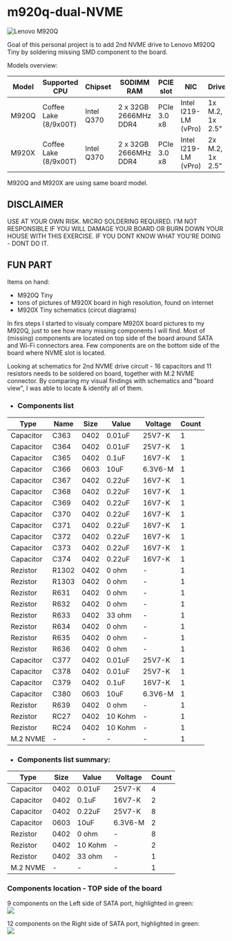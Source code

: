 # m920q-dual-NVME

![Lenovo M920Q](https://github.com/badger707/m920q-dual-NVME/blob/main/pictures/20180508_lenovo_tiny.jpg)

Goal of this personal project is to add 2nd NVME drive to Lenovo M920Q Tiny by soldering missing SMD component to the board.

Models overview:

| Model | Supported CPU | Chipset | SODIMM RAM | PCIE slot | NIC | Drives| Board Model|
|-------|-----------------------|------------|-----------------------|-------------|----------------------|-----------------|----------------------|
| M920Q | Coffee Lake (8/9x00T) | Intel Q370 | 2 x 32GB 2666MHz DDR4 | PCIe 3.0 x8 | Intel l219-LM (vPro) | 1x M.2, 1x 2.5" | IQ3XOIL Q370 NM-B551 |
| M920X | Coffee Lake (8/9x00T) | Intel Q370 | 2 x 32GB 2666MHz DDR4 | PCIe 3.0 x8 | Intel l219-LM (vPro) | 2x M.2, 1x 2.5" | IQ3XOIL Q370 NM-B551 |

M920Q and M920X are using same board model.


## DISCLAIMER
USE AT YOUR OWN RISK. MICRO SOLDERING REQUIRED. I'M NOT RESPONSIBLE IF YOU WILL DAMAGE YOUR BOARD OR BURN DOWN YOUR HOUSE WITH THIS EXERCISE. IF YOU DONT KNOW WHAT YOU'RE DOING - DONT DO IT.

## FUN PART

Items on hand:
* M920Q Tiny
* tons of pictures of M920X board in high resolution, found on internet
* M920X Tiny schematics (circut diagrams)

In firs steps I started to visualy compare M920X board pictures to my M920Q, just to see how many missing components I will find.
Most of (missing) components are located on top side of the board around SATA and Wi-Fi connectors area.
Few components are on the bottom side of the board where NVME slot is located.

Looking at schematics for 2nd NVME drive circuit - 16 capacitors and 11 resistors needs to be soldered on board, together with M.2 NVME connector.
By comparing my visual findings with schematics and "board view", I was able to locate & identify all of them.

* ### Components list
| Type | Name | Size | Value | Voltage | Count |
|-----------|--------|-------|--------|----------|---|
| Capacitor | C363 | 0402 | 0.01uF | 25V7-K | 1 |
| Capacitor | C364 | 0402 | 0.01uF | 25V7-K | 1 |
| Capacitor | C365 | 0402 | 0.1uF | 16V7-K | 1 |
| Capacitor | C366 | 0603 | 10uF | 6.3V6-M | 1 |
| Capacitor | C367 | 0402 | 0.22uF | 16V7-K | 1 |
| Capacitor | C368 | 0402 | 0.22uF | 16V7-K | 1 |
| Capacitor | C369 | 0402 | 0.22uF | 16V7-K | 1 |
| Capacitor | C370 | 0402 | 0.22uF | 16V7-K | 1 |
| Capacitor | C371 | 0402 | 0.22uF | 16V7-K | 1 |
| Capacitor | C372 | 0402 | 0.22uF | 16V7-K | 1 |
| Capacitor | C373 | 0402 | 0.22uF | 16V7-K | 1 |
| Capacitor | C374 | 0402 | 0.22uF | 16V7-K | 1 |
| Rezistor | R1302 | 0402 | 0 ohm | - | 1 |
| Rezistor | R1303 | 0402 | 0 ohm | - | 1 |
| Rezistor | R631 | 0402 | 0 ohm | - | 1 |
| Rezistor | R632 | 0402 | 0 ohm | - | 1 |
| Rezistor | R633 | 0402 | 33 ohm | - | 1 |
| Rezistor | R634 | 0402 | 0 ohm | - | 1 |
| Rezistor | R635 | 0402 | 0 ohm | - | 1 |
| Rezistor | R636 | 0402 | 0 ohm | - | 1 |
| Capacitor | C377 | 0402 | 0.01uF | 25V7-K | 1 |
| Capacitor | C378 | 0402 | 0.01uF | 25V7-K | 1 |
| Capacitor | C379 | 0402 | 0.1uF | 16V7-K | 1 |
| Capacitor | C380 | 0603 | 10uF | 6.3V6-M | 1 |
| Rezistor | R639 | 0402 | 0 ohm | - | 1 |
| Rezistor | RC27 | 0402 | 10 Kohm | - | 1 |
| Rezistor | RC24 | 0402 | 10 Kohm | - | 1 |
| M.2 NVME | - | - | - | - | 1 |

* ### Components list summary:
| Type | Size | Value | Voltage | Count |
|-----------|-------|--------|----------|---|
| Capacitor | 0402 | 0.01uF | 25V7-K | 4 |
| Capacitor | 0402 | 0.1uF | 16V7-K | 2 |
| Capacitor | 0402 | 0.22uF | 25V7-K | 8 |
| Capacitor | 0603 | 10uF | 6.3V6-M | 2 |
| Rezistor | 0402 | 0 ohm | - | 8 |
| Rezistor | 0402 | 10 Kohm | - | 2 |
| Rezistor | 0402 | 33 ohm | - | 1 |
| M.2 NVME | - | - | - | 1 |

### Components location - TOP side of the board

9 components on the Left side of SATA port, highlighted in green:<br>
![](https://github.com/badger707/m920q-dual-NVME/blob/main/pictures/IMG_5877_x.png)

12 components on the Right side of SATA port, highlighted in green:<br>
![](https://github.com/badger707/m920q-dual-NVME/blob/main/pictures/IMG_5878_x.png)
